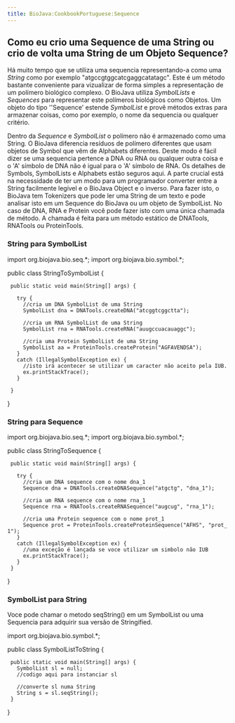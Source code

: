 ```yaml
---
title: BioJava:CookbookPortuguese:Sequence
---
```


Como eu crio uma Sequence de uma String ou crio de volta uma String de um Objeto Sequence?
------------------------------------------------------------------------------------------

Há muito tempo que se utiliza uma sequencia representando-a como uma
*String* como por exemplo "atgccgtggcatcgaggcatatagc". Este é um método
bastante conveniente para vizualizar de forma simples a representação de
um polímero biológico complexo. O BioJava utiliza *SymbolLists* e
*Sequences* para representar este polímeros biológicos como Objetos. Um
objeto do tipo ''Sequence' estende *SymbolList* e provê métodos extras
para armazenar coisas, como por exemplo, o nome da sequencia ou qualquer
critério.

Dentro da *Sequence* e *SymbolList* o polímero não é armazenado como uma
String. O BioJava diferencia resíduos de polímero diferentes que usam
objetos de Symbol que vêm de Alphabets diferentes. Deste modo é fácil
dizer se uma sequencia pertence a DNA ou RNA ou qualquer outra coisa e o
'A' símbolo de DNA não é igual para o 'A' símbolo de RNA. Os detalhes de
Symbols, SymbolLists e Alphabets estão seguros aqui. A parte crucial
está na necessidade de ter um modo para um programador converter entre a
String facilmente legível e o BioJava Object e o inverso. Para fazer
isto, o BioJava tem Tokenizers que pode ler uma String de um texto e
pode analisar isto em um Sequence do BioJava ou um objeto de SymbolList.
No caso de DNA, RNA e Protein você pode fazer isto com uma única chamada
de método. A chamada é feita para um método estático de DNATools,
RNATools ou ProteinTools.

### String para SymbolList

<java> import org.biojava.bio.seq.\*; import org.biojava.bio.symbol.\*;

public class StringToSymbolList {

` public static void main(String[] args) {`  
`  `  
`   try {`  
`     //cria um DNA SymbolList de uma String`  
`     SymbolList dna = DNATools.createDNA("atcggtcggctta");`

`     //cria um RNA SymbolList de uma String`  
`     SymbolList rna = RNATools.createRNA("auugccuacauaggc");`

`     //cria uma Protein SymbolList de uma String`  
`     SymbolList aa = ProteinTools.createProtein("AGFAVENDSA");`  
`   }`  
`   catch (IllegalSymbolException ex) {`  
`     //isto irá acontecer se utilizar um caracter não aceito pela IUB.`  
`     ex.printStackTrace();`  
`   }`  
`  `  
` }`

} </java>

### String para Sequence

<java> import org.biojava.bio.seq.\*; import org.biojava.bio.symbol.\*;

public class StringToSequence {

` public static void main(String[] args) {`

`   try {`  
`     //cria um DNA sequence com o nome dna_1`  
`     Sequence dna = DNATools.createDNASequence("atgctg", "dna_1");`

`     //cria um RNA sequence com o nome rna_1`  
`     Sequence rna = RNATools.createRNASequence("augcug", "rna_1");`

`     //cria uma Protein sequence com o nome prot_1`  
`     Sequence prot = ProteinTools.createProteinSequence("AFHS", "prot_1");`  
`   }`  
`   catch (IllegalSymbolException ex) {`  
`     //uma exceção é lançada se voce utilizar um simbolo não IUB `  
`     ex.printStackTrace();`  
`   }`  
` }`

} </java>

### SymbolList para String

Voce pode chamar o metodo seqString() em um SymbolList ou uma Sequencia
para adquirir sua versão de Stringified.

<java> import org.biojava.bio.symbol.\*;

public class SymbolListToString {

` public static void main(String[] args) {`  
`   SymbolList sl = null;`  
`   //codigo aqui para instanciar sl`  
`  `  
`   //converte sl numa String`  
`   String s = sl.seqString();`  
` }`

} </java>
